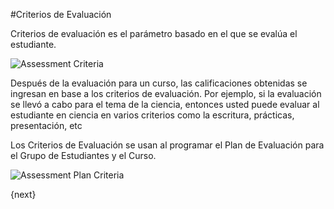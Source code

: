 #Criterios de Evaluación

Criterios de evaluación es el parámetro basado en el que se evalúa el estudiante.

<img class="screenshot" alt="Assessment Criteria" src="/docs/assets/img/education/assessment/assessment-criteria.png">

Después de la evaluación para un curso, las calificaciones obtenidas se ingresan en base a los criterios de evaluación. Por ejemplo, si la evaluación se llevó a cabo para el tema de la ciencia, entonces usted puede evaluar al estudiante en ciencia en varios criterios como la escritura, prácticas, presentación, etc

Los Criterios de Evaluación se usan al programar el Plan de Evaluación para el Grupo de Estudiantes y el Curso.

<img class="screenshot" alt="Assessment Plan Criteria" src="/docs/assets/img/education/assessment/assessment-plan-criteria.png">

{next}
